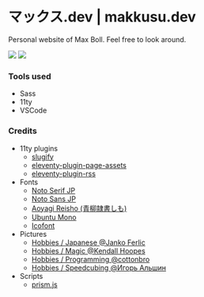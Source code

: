 # マックス.dev | makkusu.dev

Personal website of Max Boll. Feel free to look around.

![](https://img.shields.io/badge/version-v1.0.0-brightgreen)
![](https://img.shields.io/badge/updated-26.03.2022-brightgreen)

### Tools used

- Sass
- 11ty
- VSCode

### Credits

- 11ty plugins
    - [slugify](https://www.npmjs.com/package/@sindresorhus/slugify)
    - [eleventy-plugin-page-assets](https://github.com/maxboeck/eleventy-plugin-page-assets)
    - [eleventy-plugin-rss](https://www.11ty.dev/docs/plugins/rss/)
- Fonts
    - [Noto Serif JP](https://fonts.google.com/noto/specimen/Noto+Serif+JP)
    - [Noto Sans JP](https://fonts.google.com/noto/specimen/Noto+Sans+JP)
    - [Aoyagi Reisho (青柳隷書しも)](http://opentype.jp/aoyagireisho.htm)
    - [Ubuntu Mono](https://fonts.google.com/specimen/Ubuntu+Mono)
    - [Icofont](https://icofont.com)
- Pictures
    - [Hobbies / Japanese @Janko Ferlic](https://www.pexels.com/photo/turned-on-street-light-590478/)
    - [Hobbies / Magic @Kendall Hoopes](https://www.pexels.com/photo/close-up-photo-of-playing-cards-1796794/)
    - [Hobbies / Programming @cottonbro](https://www.pexels.com/photo/boy-in-white-t-shirt-sitting-on-chair-in-front-of-computer-4709285/)
    - [Hobbies / Speedcubing @Игорь Альшин](https://www.pexels.com/photo/rubik-s-cube-on-book-2873277/)
- Scripts
    - [prism.js](https://prismjs.com)

